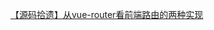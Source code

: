 <!--
 * @Author: your name
 * @Date: 2020-03-12 15:09:08
 * @LastEditTime: 2020-03-12 15:09:32
 * @LastEditors: Please set LastEditors
 * @Description: In User Settings Edit
 * @FilePath: \RW 笔记\vue\vue-router\yuanli.md
 -->
[【源码拾遗】从vue-router看前端路由的两种实现](https://zhuanlan.zhihu.com/p/27588422)